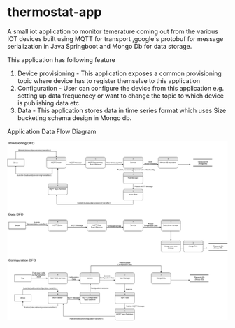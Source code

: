 # thermostat-app
A small iot application to monitor temerature coming out from the various IOT devices built using MQTT for transport ,google's protobuf for message serialization in Java Springboot and Mongo Db for data storage.

This application has following feature
1. Device provisioning - This application exposes a common provisioning topic where device has to register themselve to this application
2. Configuration - User can configure the device from this application e.g. setting up data frequencey or want to change the topic to which device is publishing data etc.  
3. Data - This application stores data in time series format which uses Size bucketing schema design in Mongo db.

Application Data Flow Diagram

![alt text](src/main/resources/dfd.png)
